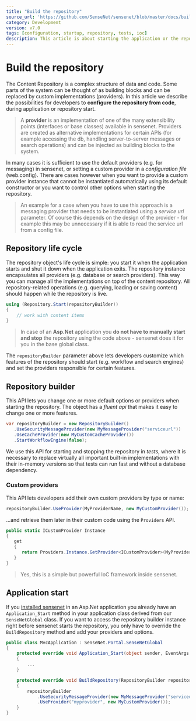```yaml
---
title: "Build the repository"
source_url: 'https://github.com/SenseNet/sensenet/blob/master/docs/build-repository.md'
category: Development
version: v7.0
tags: [configuration, startup, repository, tests, ioc]
description: This article is about starting the application or the repository itself using custom options or providers.
---
```


# Build the repository
The Content Repository is a complex structure of data and code. Some parts of the system can be thought of as building blocks and can be replaced by custom implementations (providers). In this article we describe the possibilities for developers to **configure the repository from code**, during application or repository start.

> A **provider** is an implementation of one of the many extensibility points (interfaces or base classes) available in sensenet. Providers are created as alternative implementations for certain APIs (for example accessing the db, handling server-to-server messages or search operations) and can be injected as building blocks to the system.

In many cases it is sufficient to use the default providers (e.g. for messaging) in sensenet, or setting a custom provider in a _configuration file_ (web.config). There are cases however when you want to provide a custom provider instance that cannot be instantiated automatically using its default constructor or you want to control other options when starting the repository.

> An example for a case when you have to use this approach is a messaging provider that needs to be instantiated using a _service url_ parameter. Of course this depends on the design of the provider - for example this may be unnecessary if it is able to read the service url from a config file.

## Repository life cycle
The repository object's life cycle is simple: you start it when the application starts and shut it down when the application exits. The repository instance encapsulates all providers (e.g. database or search providers). This way you can manage all the implementations on top of the content repository. All repository-related operations (e.g. querying, loading or saving content) should happen while the repository is live.

```csharp
using (Repository.Start(repositoryBuilder))
{
    // work with content items
}
```

> In case of an **Asp.Net** application you **do not have to manually start and stop** the repository using the code above - sensenet does it for you in the base global class.

The `repositoryBuilder` parameter above lets developers customize which features of the repository should start (e.g. workflow and search engines) and set the providers responsible for certain features.

## Repository builder
This API lets you change one or more default options or providers when starting the repository. The object has a _fluent api_ that makes it easy to change one or more features.

```csharp
var repositoryBuilder = new RepositoryBuilder()
   .UseSecurityMessageProvider(new MyMessageProvider("serviceurl"))
   .UseCacheProvider(new MyCustomCacheProvider())
   .StartWorkflowEngine(false);
```

We use this API for starting and stopping the repository in _tests_, where it is necessary to replace virtually all important built-in implementations with their in-memory versions so that tests can run fast and without a database dependency.

### Custom providers
This API lets developers add their own custom providers by type or name:

```csharp
repositoryBuilder.UseProvider(MyProviderName, new MyCustomProvider());
```

...and retrieve them later in their custom code using the `Providers` API.

```csharp
public static ICustomProvider Instance
{
   get 
   {
      return Providers.Instance.GetProvider<ICustomProvider>(MyProviderName);
   }
}
```

> Yes, this is a simple but powerful IoC framework inside sensenet.

## Application start
If you [installed sensenet](install-sn-from-nuget.md) in an Asp.Net application you already have an `Application_Start` method in your application class derived from our `SenseNetGlobal` class. If you want to access the repository builder instance right before sensenet starts the repository, you only have to override the `BuildRepository` method and add your providers and options.

```csharp
public class MvcApplication : SenseNet.Portal.SenseNetGlobal
{
    protected override void Application_Start(object sender, EventArgs e, HttpApplication application)
    {
        ...
    }

    protected override void BuildRepository(RepositoryBuilder repositoryBuilder)
    {
        repositoryBuilder
            .UseSecurityMessageProvider(new MyMessageProvider("serviceurl"))
            .UseProvider("myprovider", new MyCustomProvider());
    }
}
```
